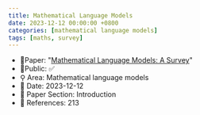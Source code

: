 ```yaml
---
title: Mathematical Language Models
date: 2023-12-12 00:00:00 +0800
categories: [mathematical language models]
tags: [maths, survey]
---
```


- 📙Paper: "[Mathematical Language Models: A Survey](https://www.semanticscholar.org/paper/Mathematical-Language-Models%3A-A-Survey-Liu-Hu/5ee871537ae51e7e2e93d2a70fff5d100649a655)"
- 🔑Public: ✅
- ⚲ Area: Mathematical language models
- 📅 Date: 2023-12-12
- 🔎 Paper Section: Introduction
- 📝 References: 213
